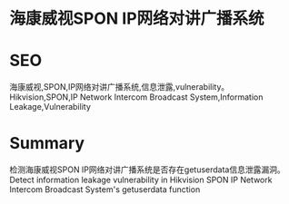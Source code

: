 # 海康威视SPON IP网络对讲广播系统
# SEO
海康威视,SPON,IP网络对讲广播系统,信息泄露,vulnerability。Hikvision,SPON,IP Network Intercom Broadcast System,Information Leakage,Vulnerability
# Summary
检测海康威视SPON IP网络对讲广播系统是否存在getuserdata信息泄露漏洞。Detect information leakage vulnerability in Hikvision SPON IP Network Intercom Broadcast System's getuserdata function
